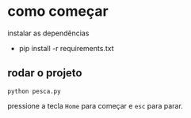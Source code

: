 # como começar

instalar as dependências 

- pip install -r requirements.txt

## rodar o projeto

```
python pesca.py
```

pressione a tecla `Home` para começar e `esc` para parar.

